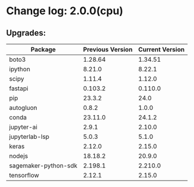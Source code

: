 # Change log: 2.0.0(cpu)

## Upgrades: 

Package | Previous Version | Current Version
---|---|---
boto3|1.28.64|1.34.51
ipython|8.21.0|8.22.1
scipy|1.11.4|1.12.0
fastapi|0.103.2|0.110.0
pip|23.3.2|24.0
autogluon|0.8.2|1.0.0
conda|23.11.0|24.1.2
jupyter-ai|2.9.1|2.10.0
jupyterlab-lsp|5.0.3|5.1.0
keras|2.12.0|2.15.0
nodejs|18.18.2|20.9.0
sagemaker-python-sdk|2.198.1|2.210.0
tensorflow|2.12.1|2.15.0
